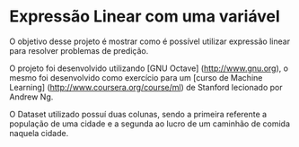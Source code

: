 Expressão Linear com uma variável
=================================

O objetivo desse projeto é mostrar como é possível utilizar expressão linear para resolver problemas de predição.

O projeto foi desenvolvido utilizando [GNU Octave] (http://www.gnu.org), o mesmo foi desenvolvido como exercício para um [curso de Machine Learning] (http://www.coursera.org/course/ml) de Stanford lecionado por Andrew Ng.

O Dataset utilizado possuí duas colunas, sendo a primeira referente a população de uma cidade e a segunda ao lucro de um caminhão de comida naquela cidade.